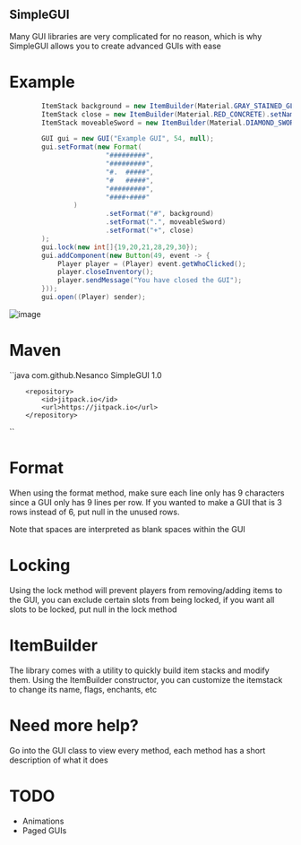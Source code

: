 ## SimpleGUI

Many GUI libraries are very complicated for no reason, which is why SimpleGUI allows you to create advanced GUIs with ease

# Example

```java
        ItemStack background = new ItemBuilder(Material.GRAY_STAINED_GLASS_PANE).setName("").build();
        ItemStack close = new ItemBuilder(Material.RED_CONCRETE).setName("Close").build();
        ItemStack moveableSword = new ItemBuilder(Material.DIAMOND_SWORD).setName("The Great Sword").setEnchantEffect().build();

        GUI gui = new GUI("Example GUI", 54, null);
        gui.setFormat(new Format(
                        "#########",
                        "#########",
                        "#.  #####",
                        "#   #####",
                        "#########",
                        "####+####"
                )
                        .setFormat("#", background)
                        .setFormat(".", moveableSword)
                        .setFormat("+", close)
        );
        gui.lock(new int[]{19,20,21,28,29,30});
        gui.addComponent(new Button(49, event -> {
            Player player = (Player) event.getWhoClicked();
            player.closeInventory();
            player.sendMessage("You have closed the GUI");
        }));
        gui.open((Player) sender);
```
![image](https://github.com/Nesanco/SimpleGUI/assets/80917510/f04ea3b5-574e-4e80-9799-9873590b4df8)

# Maven

``java
        <dependency>
            <groupId>com.github.Nesanco</groupId>
            <artifactId>SimpleGUI</artifactId>
            <version>1.0</version>
        </dependency>

        <repository>
            <id>jitpack.io</id>
            <url>https://jitpack.io</url>
        </repository>
``


# Format

When using the format method, make sure each line only has 9 characters since a GUI only has 9 lines per row. If you wanted to make a GUI that is 3 rows instead of 6, put null in the unused rows.

Note that spaces are interpreted as blank spaces within the GUI

# Locking

Using the lock method will prevent players from removing/adding items to the GUI, you can exclude certain slots from being locked, if you want all slots to be locked, put null in the lock method

# ItemBuilder

The library comes with a utility to quickly build item stacks and modify them. Using the ItemBuilder constructor, you can customize the itemstack to change its name, flags, enchants, etc

# Need more help?

Go into the GUI class to view every method, each method has a short description of what it does

# TODO

- Animations
- Paged GUIs

